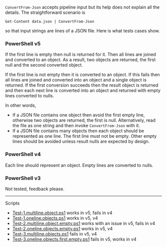 
`ConvertFrom-Json` accepts pipeline input but its help does not explain all the
details. The straightforward scenario is

    Get-Content data.json | ConvertFrom-Json

so that input strings are lines of a JSON file. Here is what tests cases show.

### PowerShell v5

If the first line is empty then null is returned for it. Then all lines are
joined and converted to an object. As a result, two objects are returned,
the first null and the second converted object.

If the first line is not empty then it is converted to an object. If this fails
then all lines are joined and converted into an object and a single object is
returned. If the first conversion succeeds then the result object is returned
and then each next line is converted into an object and returned with empty
lines converted to nulls.

In other words,

- If a JSON file contains one object then avoid the first empty line, otherwise
  two objects are returned, the first is null. Alternatively, read the file as
  one string and then invoke `ConvertFrom-Json` with it.
- If a JSON file contains many objects then each object should be represented
  as one line. The first line must not be empty. Other empty lines should be
  avoided unless result nulls are expected by design.

### PowerShell v4

Each line should represent an object. Empty lines are converted to nulls.

### PowerShell v3

Not tested, feedback please.

***

Scripts

- [Test-1.multiline.object.ps1](Test-1.multiline.object.ps1) works in v5, fails in v4
- [Test-1.oneline.objects.ps1](Test-1.oneline.objects.ps1) works in v5, v4
- [Test-2.multiline.object.empty.ps1](Test-2.multiline.object.empty.ps1) works with an issue in v5, fails in v4
- [Test-2.oneline.objects.empty.ps1](Test-2.oneline.objects.empty.ps1) works in v5, v4
- [Test-3.multiline.objects.ps1](Test-3.multiline.objects.ps1) fails in v5, v4
- [Test-3.oneline.objects.first.empty.ps1](Test-3.oneline.objects.first.empty.ps1) fails in v5, works in v4

